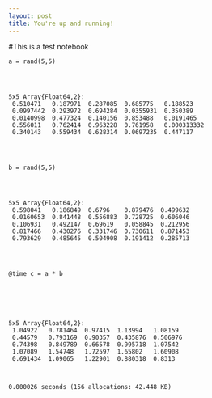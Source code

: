 ```yaml
---
layout: post
title: You're up and running!
---
```


#This is a test notebook


    a = rand(5,5)




    5x5 Array{Float64,2}:
     0.510471   0.187971  0.287085  0.685775   0.188523   
     0.0997442  0.293972  0.694284  0.0355931  0.350389   
     0.0140998  0.477324  0.140156  0.853488   0.0191465  
     0.556011   0.762414  0.963228  0.761958   0.000313332
     0.340143   0.559434  0.628314  0.0697235  0.447117   




    b = rand(5,5)




    5x5 Array{Float64,2}:
     0.598041   0.186849  0.6796    0.879476  0.499632
     0.0160653  0.841448  0.556883  0.728725  0.606046
     0.106931   0.492147  0.69619   0.058845  0.212956
     0.817466   0.430276  0.331746  0.730611  0.871453
     0.793629   0.485645  0.504908  0.191412  0.285713




    @time c = a * b

      




    5x5 Array{Float64,2}:
     1.04922   0.781464  0.97415  1.13994   1.08159 
     0.44579   0.793169  0.90357  0.435876  0.506976
     0.74398   0.849789  0.66578  0.995718  1.07542 
     1.07089   1.54748   1.72597  1.65802   1.60908 
     0.691434  1.09065   1.22901  0.880318  0.8313  



    0.000026 seconds (156 allocations: 42.448 KB)



    
